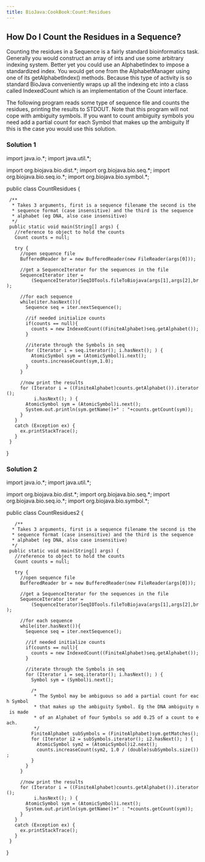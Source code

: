 ```yaml
---
title: BioJava:CookBook:Count:Residues
---
```


How Do I Count the Residues in a Sequence?
------------------------------------------

Counting the residues in a Sequence is a fairly standard bioinformatics
task. Generally you would construct an array of ints and use some
arbitrary indexing system. Better yet you could use an AlphabetIndex to
impose a standardized index. You would get one from the AlphabetManager
using one of its getAlphabetIndex() methods. Because this type of
activity is so standard BioJava conveniently wraps up all the indexing
etc into a class called IndexedCount which is an implementation of the
Count interface.

The following program reads some type of sequence file and counts the
residues, printing the results to STDOUT. Note that this program will
not cope with ambiguity symbols. If you want to count ambiguity symbols
you need add a partial count for each Symbol that makes up the ambiguity
If this is the case you would use this solution.

### Solution 1

<java> import java.io.\*; import java.util.\*;

import org.biojava.bio.dist.\*; import org.biojava.bio.seq.\*; import
org.biojava.bio.seq.io.\*; import org.biojava.bio.symbol.\*;

public class CountResidues {

` /**`  
`  * Takes 3 arguments, first is a sequence filename the second is the`  
`  * sequence format (case insensitive) and the third is the sequence`  
`  * alphabet (eg DNA, also case insensitive)`  
`  */`  
` public static void main(String[] args) {`  
`   //reference to object to hold the counts`  
`   Count counts = null;`

`   try {`  
`     //open sequence file`  
`     BufferedReader br = new BufferedReader(new FileReader(args[0]));`

`     //get a SequenceIterator for the sequences in the file`  
`     SequenceIterator iter =`  
`         (SequenceIterator)SeqIOTools.fileToBiojava(args[1],args[2],br);`

`     //for each sequence`  
`     while(iter.hasNext()){`  
`       Sequence seq = iter.nextSequence();`

`       //if needed initialize counts`  
`       if(counts == null){`  
`         counts = new IndexedCount((FiniteAlphabet)seq.getAlphabet());`  
`       }`

`       //iterate through the Symbols in seq`  
`       for (Iterator i = seq.iterator(); i.hasNext(); ) {`  
`         AtomicSymbol sym = (AtomicSymbol)i.next();`  
`         counts.increaseCount(sym,1.0);`  
`       }`  
`     }`

`     //now print the results`  
`     for (Iterator i = ((FiniteAlphabet)counts.getAlphabet()).iterator();`  
`          i.hasNext(); ) {`  
`       AtomicSymbol sym = (AtomicSymbol)i.next();`  
`       System.out.println(sym.getName()+" : "+counts.getCount(sym));`  
`     }`  
`   }`  
`   catch (Exception ex) {`  
`     ex.printStackTrace();`  
`   }`  
` }`

} </java>

### Solution 2

<java> import java.io.\*; import java.util.\*;

import org.biojava.bio.dist.\*; import org.biojava.bio.seq.\*; import
org.biojava.bio.seq.io.\*; import org.biojava.bio.symbol.\*;

public class CountResidues2 {

`   /**`  
`  * Takes 3 arguments, first is a sequence filename the second is the`  
`  * sequence format (case insensitive) and the third is the sequence`  
`  * alphabet (eg DNA, also case insensitive)`  
`  */`  
` public static void main(String[] args) {`  
`   //reference to object to hold the counts`  
`   Count counts = null;`

`   try {`  
`     //open sequence file`  
`     BufferedReader br = new BufferedReader(new FileReader(args[0]));`

`     //get a SequenceIterator for the sequences in the file`  
`     SequenceIterator iter =`  
`         (SequenceIterator)SeqIOTools.fileToBiojava(args[1],args[2],br);`

`     //for each sequence`  
`     while(iter.hasNext()){`  
`       Sequence seq = iter.nextSequence();`

`       //if needed initialize counts`  
`       if(counts == null){`  
`         counts = new IndexedCount((FiniteAlphabet)seq.getAlphabet());`  
`       }`

`       //iterate through the Symbols in seq`  
`       for (Iterator i = seq.iterator(); i.hasNext(); ) {`  
`         Symbol sym = (Symbol)i.next();`

`         /*`  
`          * The Symbol may be ambiguous so add a partial count for each Symbol`  
`          * that makes up the ambiguity Symbol. Eg the DNA ambiguity n is made`  
`          * of an Alphabet of four Symbols so add 0.25 of a count to each.`  
`          */`  
`         FiniteAlphabet subSymbols = (FiniteAlphabet)sym.getMatches();`  
`         for (Iterator i2 = subSymbols.iterator(); i2.hasNext(); ) {`  
`           AtomicSymbol sym2 = (AtomicSymbol)i2.next();`  
`           counts.increaseCount(sym2, 1.0 / (double)subSymbols.size());`  
`         }`  
`       }`  
`     }`

`     //now print the results`  
`     for (Iterator i = ((FiniteAlphabet)counts.getAlphabet()).iterator();`  
`          i.hasNext(); ) {`  
`       AtomicSymbol sym = (AtomicSymbol)i.next();`  
`       System.out.println(sym.getName()+" : "+counts.getCount(sym));`  
`     }`  
`   }`  
`   catch (Exception ex) {`  
`     ex.printStackTrace();`  
`   }`  
` }`

} </java>
